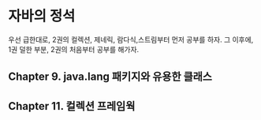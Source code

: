 # 자바의 정석
우선 급한대로, 2권의 컬렉션, 제네릭, 람다식,스트림부터 먼저 공부를 하자. 그 이후에, 1권 덜한 부분, 2권의 처음부터 공부를 해가자.

## Chapter 9. java.lang 패키지와 유용한 클래스

## Chapter 11. 컬렉션 프레임웍
